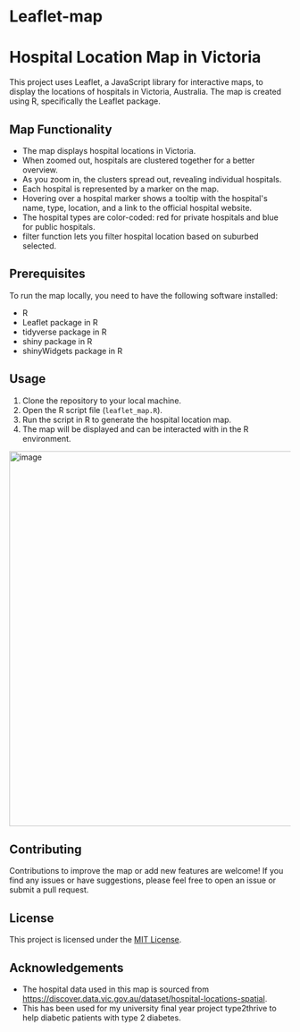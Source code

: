 # Leaflet-map

# Hospital Location Map in Victoria

This project uses Leaflet, a JavaScript library for interactive maps, to display the locations of hospitals in Victoria, Australia. The map is created using R, specifically the Leaflet package.

## Map Functionality

- The map displays hospital locations in Victoria.
- When zoomed out, hospitals are clustered together for a better overview.
- As you zoom in, the clusters spread out, revealing individual hospitals.
- Each hospital is represented by a marker on the map.
- Hovering over a hospital marker shows a tooltip with the hospital's name, type, location, and a link to the official hospital website.
- The hospital types are color-coded: red for private hospitals and blue for public hospitals.
- filter function lets you filter hospital location based on suburbed selected.

## Prerequisites

To run the map locally, you need to have the following software installed:

- R
- Leaflet package in R
- tidyverse package in R
- shiny package in R
- shinyWidgets package in R

## Usage

1. Clone the repository to your local machine.
2. Open the R script file (`leaflet_map.R`).
3. Run the script in R to generate the hospital location map.
4. The map will be displayed and can be interacted with in the R environment.

<img width="671" alt="image" src="https://github.com/Aishujain/Leaflet-map/assets/88078946/afb4f538-0ac9-467a-b3fb-944be41c3fed">


## Contributing

Contributions to improve the map or add new features are welcome! If you find any issues or have suggestions, please feel free to open an issue or submit a pull request.

## License

This project is licensed under the [MIT License](LICENSE).

## Acknowledgements

- The hospital data used in this map is sourced from https://discover.data.vic.gov.au/dataset/hospital-locations-spatial.
- This has been used for my university final year project type2thrive to help diabetic patients with type 2 diabetes.



